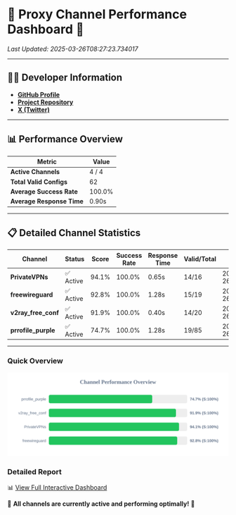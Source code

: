 # 🌟 Proxy Channel Performance Dashboard 🌟

_Last Updated: 2025-03-26T08:27:23.734017_

---

## 👩‍💻 Developer Information

- **[GitHub Profile](https://github.com/4n0nymou3)**  
- **[Project Repository](https://github.com/4n0nymou3/multi-proxy-config-fetcher)**  
- **[X (Twitter)](https://x.com/4n0nymou3)**  

---

## 📊 Performance Overview

| Metric                | Value       |
|-----------------------|-------------|
| **Active Channels**   | 4 / 4       |
| **Total Valid Configs** | 62          |
| **Average Success Rate** | 100.0%      |
| **Average Response Time** | 0.90s       |

---

## 📋 Detailed Channel Statistics

| Channel          | Status     | Score  | Success Rate | Response Time | Valid/Total | Last Success               |
|------------------|------------|--------|--------------|---------------|-------------|----------------------------|
| **PrivateVPNs**  | ✅ Active  | 94.1%  | 100.0% | 0.65s         | 14/16       | 2025-03-26T08:27:22.423032 |
| **freewireguard**  | ✅ Active  | 92.8%  | 100.0% | 1.28s         | 15/19       | 2025-03-26T08:27:23.732239 |
| **v2ray_free_conf**  | ✅ Active  | 91.9%  | 100.0% | 0.40s         | 14/20       | 2025-03-26T08:27:21.742632 |
| **prrofile_purple**  | ✅ Active  | 74.7%  | 100.0% | 1.28s         | 19/85       | 2025-03-26T08:27:21.255457 |

---

### Quick Overview
<div align="center">
  <a href="https://raw.githubusercontent.com/nullluser/NullRepo/refs/heads/main/assets/channel_stats_chart.svg">
    <img src="https://raw.githubusercontent.com/nullluser/NullRepo/refs/heads/main/assets/channel_stats_chart.svg" alt="Source Performance Statistics" width="800">
  </a>
</div>

### Detailed Report
📊 [View Full Interactive Dashboard](https://htmlpreview.github.io/?https://github.com/nullluser/NullRepo/blob/main/assets/performance_report.html)

🎉 **All channels are currently active and performing optimally!** 🎉
